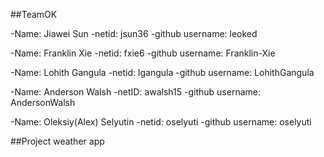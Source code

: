 ##TeamOK

-Name: Jiawei Sun 
  -netid: jsun36
  -github username: leoked

-Name: Franklin Xie
  -netid: fxie6
  -github username: Franklin-Xie

-Name: Lohith Gangula
  -netid: lgangula
  -github username: LohithGangula

-Name: Anderson Walsh
  -netID: awalsh15
  -github username: AndersonWalsh

-Name: Oleksiy(Alex) Selyutin
  -netid: oselyuti
  -github username: oselyuti

##Project
weather app
